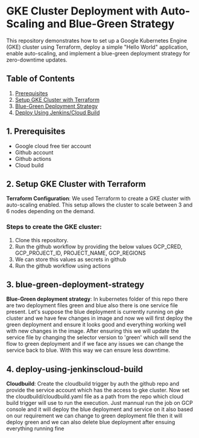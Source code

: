 # GKE Cluster Deployment with Auto-Scaling and Blue-Green Strategy

This repository demonstrates how to set up a Google Kubernetes Engine (GKE) cluster using Terraform, deploy a simple "Hello World" application, enable auto-scaling, and implement a blue-green deployment strategy for zero-downtime updates.

## Table of Contents

1. [Prerequisites](#prerequisites)
2. [Setup GKE Cluster with Terraform](#setup-gke-cluster-with-terraform)
3. [Blue-Green Deployment Strategy](#blue-green-deployment-strategy)
4. [Deploy Using Jenkins/Cloud Build](#deploy-using-jenkinscloud-build)


## 1. Prerequisites
- Google cloud free tier account
- Github account
- Github actions
- Cloud build

## 2. Setup GKE Cluster with Terraform

 **Terraform Configuration**: We used Terraform to create a GKE cluster with auto-scaling enabled. This setup allows the cluster to scale between 3 and 6 nodes depending on the demand.

### Steps to create the GKE cluster:
1. Clone this repository.
2. Run the github workflow by providing the below values
GCP_CRED, GCP_PROJECT_ID, PROJECT_NAME, GCP_REGIONS
3. We can store this values as secrets in github
4. Run the github workflow using actions

## 3. blue-green-deployment-strategy

**Blue-Green deployment strategy**:
In kubernetes folder of this repo there are two deployment files green and blue also there is one service file present.
Let's suppose the blue deployment is currently running on gke cluster and we have few changes in image and now we will 
first deploy the green deployment and ensure it looks good and everything working well with new changes in the image.
After ensuring this we will update the service file by changing the selector version to 'green' which will send the flow to
green deployment and if we face any issues we can change the service back to blue. With this way we can ensure less downtime.

## 4. deploy-using-jenkinscloud-build

**Cloudbuild**:
Create the cloudbuild trigger by auth the github repo and provide the service account which has the access to gke cluster.
Now set the cloudbuild/cloudbuild.yaml file as a path from the repo which cloud build trigger will use to run the execution.
Just mannual run the job on GCP console and it will deploy the blue deployment and service on it also based on our requirement
we can change to green deployment file then it will deploy green and we can also delete blue deployment after ensuing everything 
running fine
